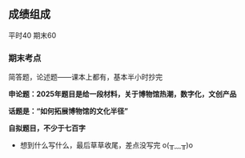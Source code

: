 ## 成绩组成

平时40 期末60



### 期末考点

简答题，论述题——课本上都有，基本半小时抄完



**申论题：2025年题目是给一段材料，关于博物馆热潮，数字化，文创产品**

**话题是：“如何拓展博物馆的文化半径”** 

**自拟题目，不少于七百字**



- 想到什么写什么，最后草草收尾，差点没写完 o(╥﹏╥)o

